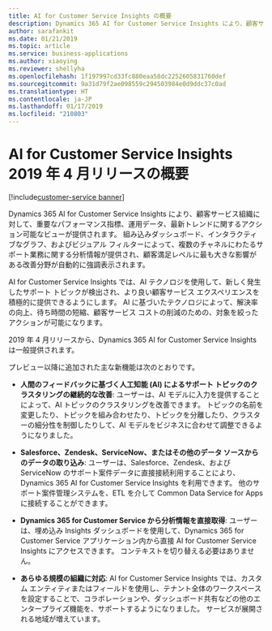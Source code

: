 ```yaml
---
title: AI for Customer Service Insights の概要
description: Dynamics 365 AI for Customer Service Insights により、顧客サービス組織に対して、重要なパフォーマンス指標、運用データ、最新トレンドに関するアクション可能なビューが提供されます。
author: sarafankit
ms.date: 01/21/2019
ms.topic: article
ms.service: business-applications
ms.author: xiaoying
ms.reviewer: shellyha
ms.openlocfilehash: 1f197997cd33fc880eaa58dc2252605831760def
ms.sourcegitcommit: 9a31d79f2ae098559c294503984e0d9ddc37c0ad
ms.translationtype: HT
ms.contentlocale: ja-JP
ms.lasthandoff: 01/17/2019
ms.locfileid: "210803"
---
```

# <a name="overview-of-ai-for-customer-service-insights-april-19-release"></a>AI for Customer Service Insights 2019 年 4 月リリースの概要
[!include[customer-service banner](../../../includes/customer-service.md)]


Dynamics 365 AI for Customer Service Insights により、顧客サービス組織に対して、重要なパフォーマンス指標、運用データ、最新トレンドに関するアクション可能なビューが提供されます。 組み込みダッシュボード、インタラクティブなグラフ、およびビジュアル フィルターによって、複数のチャネルにわたるサポート業務に関する分析情報が提供され、顧客満足レベルに最も大きな影響がある改善分野が自動的に強調表示されます。

AI for Customer Service Insights では、AI テクノロジを使用して、新しく発生したサポート トピックが検出され、より良い顧客サービス エクスペリエンスを積極的に提供できるようにします。 AI に基づいたテクノロジによって、解決率の向上、待ち時間の短縮、顧客サービス コストの削減のための、対象を絞ったアクションが可能になります。

2019 年 4 月リリースから、Dynamics 365 AI for Customer Service Insights は一般提供されます。

プレビュー以降に追加された主な新機能は次のとおりです。

- **人間のフィードバックに基づく人工知能 (AI) によるサポート トピックのクラスタリングの継続的な改善**: ユーザーは、AI モデルに入力を提供することによって、AI トピックのクラスタリングを改善できます。 トピックの名前を変更したり、トピックを組み合わせたり、トピックを分離したり、クラスターの細分性を制御したりして、AI モデルをビジネスに合わせて調整できるようになりました。

- **Salesforce、Zendesk、ServiceNow、またはその他のデータ ソースからのデータの取り込み**: ユーザーは、Salesforce、Zendesk、および ServiceNow のサポート案件データに直接接続利用することにより、Dynamics 365 AI for Customer Service Insights を利用できます。 他のサポート案件管理システムを、ETL を介して Common Data Service for Apps に接続することができます。

- **Dynamics 365 for Customer Service から分析情報を直接取得**: ユーザーは、埋め込み Insights ダッシュボードを使用して、Dynamics 365 for Customer Service アプリケーション内から直接 AI for Customer Service Insights にアクセスできます。 コンテキストを切り替える必要はありません。

- **あらゆる規模の組織に対応**: AI for Customer Service Insights では、カスタム エンティティまたはフィールドを使用し、テナント全体のワークスペースを設定することで、コラボレーションや、ダッシュボード共有などの他のエンタープライズ機能を、サポートするようになりました。 サービスが展開される地域が増えています。
